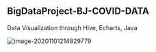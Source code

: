 ## BigDataProject-BJ-COVID-DATA

Data Visualization through Hive, Echarts, Java 

![image-20201101214829779](BigDataProject-BJ-COVID-DATA\图片2.png)

